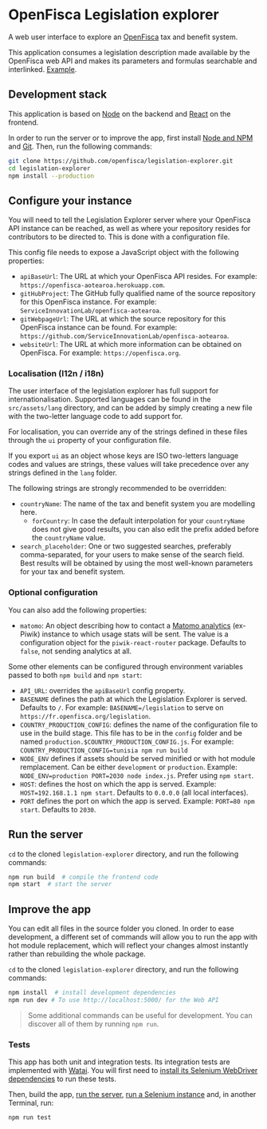# OpenFisca Legislation explorer

A web user interface to explore an [OpenFisca](https://openfisca.org/) tax and benefit system.

This application consumes a legislation description made available by the OpenFisca web API and makes its parameters and formulas searchable and interlinked. [Example](https://fr.openfisca.org/legislation).


## Development stack

This application is based on [Node](https://nodejs.org) on the backend and [React](https://reactjs.org) on the frontend.

In order to run the server or to improve the app, first install [Node and NPM](https://nodejs.org/en/download/) and [Git](https://git-scm.com). Then, run the following commands:

```sh
git clone https://github.com/openfisca/legislation-explorer.git
cd legislation-explorer
npm install --production
```


## Configure your instance

You will need to tell the Legislation Explorer server where your OpenFisca API instance can be reached, as well as where your repository resides for contributors to be directed to. This is done with a configuration file.

This config file needs to expose a JavaScript object with the following properties:

- `apiBaseUrl`: The URL at which your OpenFisca API resides. For example: `https://openfisca-aotearoa.herokuapp.com`.
- `gitHubProject`: The GitHub fully qualified name of the source repository for this OpenFisca instance. For example: `ServiceInnovationLab/openfisca-aotearoa`.
- `gitWebpageUrl`: The URL at which the source repository for this OpenFisca instance can be found. For example: `https://github.com/ServiceInnovationLab/openfisca-aotearoa`.
- `websiteUrl`: The URL at which more information can be obtained on OpenFisca. For example: `https://openfisca.org`.

### Localisation (l12n / i18n)

The user interface of the legislation explorer has full support for internationalisation. Supported languages can be found in the `src/assets/lang` directory, and can be added by simply creating a new file with the two-letter language code to add support for.

For localisation, you can override any of the strings defined in these files through the `ui` property of your configuration file.

If you export `ui` as an object whose keys are ISO two-letters language codes and values are strings, these values will take precedence over any strings defined in the `lang` folder.

The following strings are strongly recommended to be overridden:

- `countryName`: The name of the tax and benefit system you are modelling here.
    - `forCountry`: In case the default interpolation for your `countryName` does not give good results, you can also edit the prefix added before the `countryName` value.
- `search_placeholder`: One or two suggested searches, preferably comma-separated, for your users to make sense of the search field. Best results will be obtained by using the most well-known parameters for your tax and benefit system.

### Optional configuration

You can also add the following properties:

- `matomo`: An object describing how to contact a [Matomo analytics](https://matomo.org) (ex-Piwik) instance to which usage stats will be sent. The value is a configuration object for the `piwik-react-router` package. Defaults to `false`, not sending analytics at all.

Some other elements can be configured through environment variables passed to both `npm build` and `npm start`:

- `API_URL`: overrides the `apiBaseUrl` config property.
- `BASENAME` defines the path at which the Legislation Explorer is served. Defaults to `/`. For example: `BASENAME=/legislation` to serve on `https://fr.openfisca.org/legislation`.
- `COUNTRY_PRODUCTION_CONFIG`: defines the name of the configuration file to use in the build stage. This file has to be in the `config` folder and be named `production.$COUNTRY_PRODUCTION_CONFIG.js`. For example: `COUNTRY_PRODUCTION_CONFIG=tunisia npm run build`
- `NODE_ENV` defines if assets should be served minified or with hot module remplacement. Can be either `development` or `production`. Example: `NODE_ENV=production PORT=2030 node index.js`. Prefer using `npm start`.
- `HOST`: defines the host on which the app is served. Example: `HOST=192.168.1.1 npm start`. Defaults to `0.0.0.0` (all local interfaces).
- `PORT` defines the port on which the app is served. Example: `PORT=80 npm start`. Defaults to `2030`.


## Run the server

`cd` to the cloned `legislation-explorer` directory, and run the following commands:

```sh
npm run build  # compile the frontend code
npm start  # start the server
```


## Improve the app

You can edit all files in the source folder you cloned. In order to ease development, a different set of commands will allow you to run the app with hot module replacement, which will reflect your changes almost instantly rather than rebuilding the whole package.

`cd` to the cloned `legislation-explorer` directory, and run the following commands:

```sh
npm install  # install development dependencies
npm run dev # To use http://localhost:5000/ for the Web API
```

> Some additional commands can be useful for development. You can discover all of them by running `npm run`.


### Tests

This app has both unit and integration tests. Its integration tests are implemented with [Watai](https://github.com/MattiSG/Watai). You will first need to [install its Selenium WebDriver dependencies](https://github.com/MattiSG/Watai/wiki/Installing) to run these tests.

Then, build the app, [run the server](#run-the-server), [run a Selenium instance](https://github.com/MattiSG/Watai/wiki/Installing#selenium-server) and, in another Terminal, run:

```sh
npm run test
```
